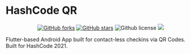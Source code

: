 # HashCode QR

<p align="center">
    <a href="https://github.com/PES-Innovation-Lab/HashCode-QR/issues" alt="issues">
    <img alt="GitHub forks" src="https://img.shields.io/github/issues/PES-Innovation-Lab/HashCode-QR"></a>
    <a href="hhttps://github.com/PES-Innovation-Lab/HashCode-QR/stargazers" alt="Stars">
    <img alt="GitHub stars" src="https://img.shields.io/github/stars/PES-Innovation-Lab/HashCode-QR"></a>
    <img alt="Github license" src="https://img.shields.io/github/license/PES-Innovation-Lab/HashCode-QR"></a>
    <a href="https://github.com/PES-Innovation-Lab/HashCode-QR/contributors" alt="Contributors">
    <img src="https://img.shields.io/github/contributors/PES-Innovation-Lab/HashCode-QR"/></a>

</p>

Flutter-based Android App built for contact-less checkins via QR Codes. Built for HashCode 2021.
